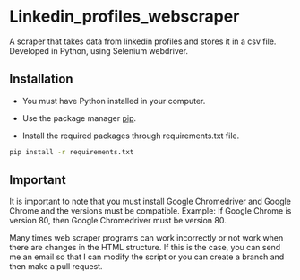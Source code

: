 # Linkedin_profiles_webscraper

A scraper that takes data from linkedin profiles and stores it in a csv file. Developed in Python, using Selenium webdriver.

## Installation

- You must have Python installed in your computer.

- Use the package manager [pip](https://pip.pypa.io/en/stable/).

- Install the required packages through requirements.txt file.

```bash
pip install -r requirements.txt
```
## Important

It is important to note that you must install Google Chromedriver and Google Chrome and the versions must be compatible. Example: If Google Chrome is version 80, then Google Chromedriver must be version 80.

Many times web scraper programs can work incorrectly or not work when there are changes in the HTML structure.
If this is the case, you can send me an email so that I can modify the script or you can create a branch and then make a pull request.
